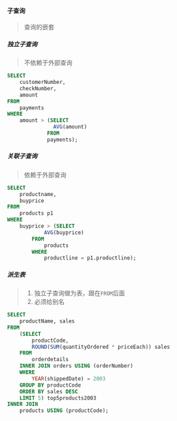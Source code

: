 #### 子查询
> 查询的嵌套

##### 独立子查询
> 不依赖于外部查询
```sql
SELECT
    customerNumber,
    checkNumber,
    amount
FROM
    payments
WHERE
    amount > (SELECT
               AVG(amount)
             FROM
             payments);
```


##### 关联子查询
> 依赖于外部查询
```sql
SELECT
    productname,
    buyprice
FROM
    products p1
WHERE
    buyprice > (SELECT
            AVG(buyprice)
        FROM
            products
        WHERE
            productline = p1.productline);
```


##### 派生表
> 1. 独立子查询做为表，跟在`FROM`后面
> 2. 必须给别名
```sql
SELECT
    productName, sales
FROM
    (SELECT
        productCode,
        ROUND(SUM(quantityOrdered * priceEach)) sales
    FROM
        orderdetails
    INNER JOIN orders USING (orderNumber)
    WHERE
        YEAR(shippedDate) = 2003
    GROUP BY productCode
    ORDER BY sales DESC
    LIMIT 5) top5products2003
INNER JOIN
    products USING (productCode);
```